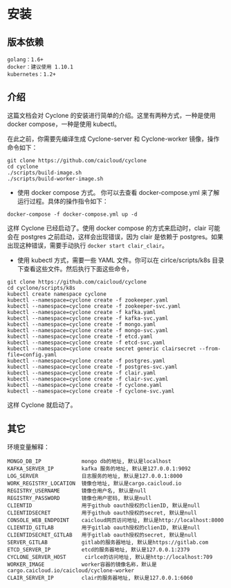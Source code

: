 # 安装

## 版本依赖

```
golang：1.6+
docker：建议使用 1.10.1
kubernetes：1.2+
```

## 介绍

这篇文档会对 Cyclone 的安装进行简单的介绍。这里有两种方式，一种是使用 docker compose，一种是使用 kubectl。

在此之前，你需要先编译生成 Cyclone-server 和 Cyclone-worker 镜像，操作命令如下：

```
git clone https://github.com/caicloud/cyclone
cd cyclone
./scripts/build-image.sh
./scripts/build-worker-image.sh
```

- 使用 docker compose 方式。 你可以去查看 docker-compose.yml 来了解运行过程。具体的操作指令如下：

```
docker-compose -f docker-compose.yml up -d
```

这样 Cyclone 已经启动了。使用 docker compose 的方式来启动时，clair 可能会在 postgres 之前启动，这样会出现错误，因为 clair 是依赖于 postgres。如果出现这种错误，需要手动执行 `docker start clair_clair`。

- 使用 kubectl 方式，需要一些 YAML 文件。你可以在 cirlce/scripts/k8s 目录下查看这些文件。然后执行下面这些命令，

```
git clone https://github.com/caicloud/cyclone
cd cyclone/scripts/k8s
kubectl create namespace cyclone
kubectl --namespace=cyclone create -f zookeeper.yaml
kubectl --namespace=cyclone create -f zookeeper-svc.yaml
kubectl --namespace=cyclone create -f kafka.yaml
kubectl --namespace=cyclone create -f kafka-svc.yaml
kubectl --namespace=cyclone create -f mongo.yaml
kubectl --namespace=cyclone create -f mongo-svc.yaml
kubectl --namespace=cyclone create -f etcd.yaml
kubectl --namespace=cyclone create -f etcd-svc.yaml
kubectl --namespace=cyclone create secret generic clairsecret --from-file=config.yaml
kubectl --namespace=cyclone create -f postgres.yaml
kubectl --namespace=cyclone create -f postgres-svc.yaml
kubectl --namespace=cyclone create -f clair.yaml
kubectl --namespace=cyclone create -f clair-svc.yaml
kubectl --namespace=cyclone create -f cyclone.yaml
kubectl --namespace=cyclone create -f cyclone-svc.yaml
```

这样 Cyclone 就启动了。

## 其它

环境变量解释：

```
MONGO_DB_IP             mongo db的地址, 默认是localhost
KAFKA_SERVER_IP         kafka 服务的地址, 默认是127.0.0.1:9092
LOG_SERVER              日志服务的地址, 默认是127.0.0.1:8000
WORK_REGISTRY_LOCATION  镜像仓地址, 默认是cargo.caicloud.io
REGISTRY_USERNAME       镜像仓用户名, 默认是null
REGISTRY_PASSWORD       镜像仓用户密码, 默认是null
CLIENTID                用于github oauth授权的clienID, 默认是null
CLIENTIDSECRET          用于github oauth授权的secret, 默认是null
CONSOLE_WEB_ENDPOINT    caicloud网页访问地址, 默认是http://localhost:8000
CLIENTID_GITLAB         用于gitlab oauth授权的clienID, 默认是null
CLIENTIDSECRET_GITLAB   用于gitlab oauth授权的secret, 默认是null
SERVER_GITLAB           gitlab的服务器地址, 默认是https://gitlab.com
ETCD_SERVER_IP          etcd的服务器地址, 默认是127.0.0.1:2379
CYCLONE_SERVER_HOST      cirlce的访问地址, 默认是http://localhost:709
WORKER_IMAGE            worker容器的镜像名称，默认是cargo.caicloud.io/caicloud/cyclone-worker
CLAIR_SERVER_IP         clair的服务器地址, 默认是127.0.0.1:6060
```
